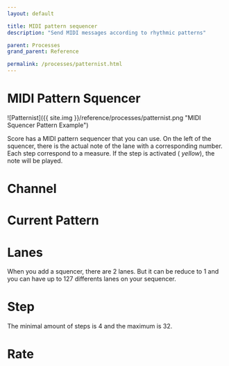 ```yaml
---
layout: default

title: MIDI pattern sequencer
description: "Send MIDI messages according to rhythmic patterns"

parent: Processes
grand_parent: Reference

permalink: /processes/patternist.html
---
```

# MIDI Pattern Squencer

![Patternist]({{ site.img }}/reference/processes/patternist.png "MIDI Squencer Pattern Example")

Score has a MIDI pattern sequencer that you can use.
On the left of the squencer, there is the actual note of the lane with a corresponding number.
Each step correspond to a measure. If the step is activated ( _yellow_), the note will be played.

# Channel

# Current Pattern

# Lanes 

When you add a squencer, there are 2 lanes. But it can be reduce to 1 and you can have up to 127 differents lanes on your sequencer.

# Step

The minimal amount of steps is 4 and the maximum is 32.

# Rate
